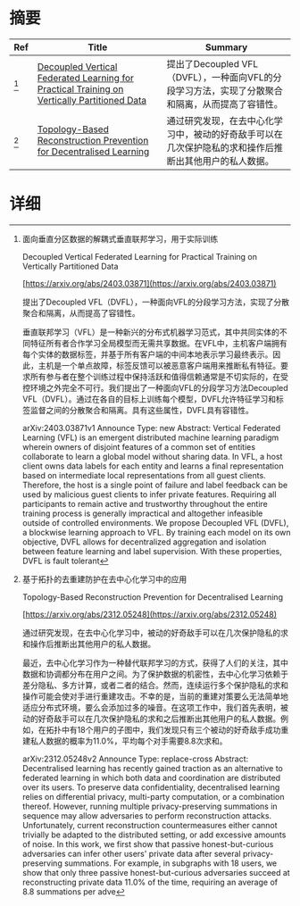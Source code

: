 # 摘要

| Ref | Title | Summary |
| --- | --- | --- |
| [^1] | [Decoupled Vertical Federated Learning for Practical Training on Vertically Partitioned Data](https://arxiv.org/abs/2403.03871) | 提出了Decoupled VFL（DVFL），一种面向VFL的分段学习方法，实现了分散聚合和隔离，从而提高了容错性。 |
| [^2] | [Topology-Based Reconstruction Prevention for Decentralised Learning](https://arxiv.org/abs/2312.05248) | 通过研究发现，在去中心化学习中，被动的好奇敌手可以在几次保护隐私的求和操作后推断出其他用户的私人数据。 |

# 详细

[^1]: 面向垂直分区数据的解耦式垂直联邦学习，用于实际训练

    Decoupled Vertical Federated Learning for Practical Training on Vertically Partitioned Data

    [https://arxiv.org/abs/2403.03871](https://arxiv.org/abs/2403.03871)

    提出了Decoupled VFL（DVFL），一种面向VFL的分段学习方法，实现了分散聚合和隔离，从而提高了容错性。

    

    垂直联邦学习（VFL）是一种新兴的分布式机器学习范式，其中共同实体的不同特征所有者合作学习全局模型而无需共享数据。在VFL中，主机客户端拥有每个实体的数据标签，并基于所有客户端的中间本地表示学习最终表示。因此，主机是一个单点故障，标签反馈可以被恶意客户端用来推断私有特征。要求所有参与者在整个训练过程中保持活跃和值得信赖通常是不切实际的，在受控环境之外完全不可行。我们提出了一种面向VFL的分段学习方法Decoupled VFL（DVFL）。通过在各自的目标上训练每个模型，DVFL允许特征学习和标签监督之间的分散聚合和隔离。具有这些属性，DVFL具有容错性。

    arXiv:2403.03871v1 Announce Type: new  Abstract: Vertical Federated Learning (VFL) is an emergent distributed machine learning paradigm wherein owners of disjoint features of a common set of entities collaborate to learn a global model without sharing data. In VFL, a host client owns data labels for each entity and learns a final representation based on intermediate local representations from all guest clients. Therefore, the host is a single point of failure and label feedback can be used by malicious guest clients to infer private features. Requiring all participants to remain active and trustworthy throughout the entire training process is generally impractical and altogether infeasible outside of controlled environments. We propose Decoupled VFL (DVFL), a blockwise learning approach to VFL. By training each model on its own objective, DVFL allows for decentralized aggregation and isolation between feature learning and label supervision. With these properties, DVFL is fault tolerant
    
[^2]: 基于拓扑的去重建防护在去中心化学习中的应用

    Topology-Based Reconstruction Prevention for Decentralised Learning

    [https://arxiv.org/abs/2312.05248](https://arxiv.org/abs/2312.05248)

    通过研究发现，在去中心化学习中，被动的好奇敌手可以在几次保护隐私的求和操作后推断出其他用户的私人数据。

    

    最近，去中心化学习作为一种替代联邦学习的方式，获得了人们的关注，其中数据和协调都分布在用户之间。为了保护数据的机密性，去中心化学习依赖于差分隐私、多方计算，或者二者的结合。然而，连续运行多个保护隐私的求和操作可能会使对手进行重建攻击。不幸的是，当前的重建对策要么无法简单地适应分布式环境，要么会添加过多的噪音。在这项工作中，我们首先表明，被动的好奇敌手可以在几次保护隐私的求和之后推断出其他用户的私人数据。例如，在拓扑中有18个用户的子图中，我们发现只有三个被动的好奇敌手成功重建私人数据的概率为11.0%，平均每个对手需要8.8次求和。

    arXiv:2312.05248v2 Announce Type: replace-cross  Abstract: Decentralised learning has recently gained traction as an alternative to federated learning in which both data and coordination are distributed over its users. To preserve data confidentiality, decentralised learning relies on differential privacy, multi-party computation, or a combination thereof. However, running multiple privacy-preserving summations in sequence may allow adversaries to perform reconstruction attacks. Unfortunately, current reconstruction countermeasures either cannot trivially be adapted to the distributed setting, or add excessive amounts of noise.   In this work, we first show that passive honest-but-curious adversaries can infer other users' private data after several privacy-preserving summations. For example, in subgraphs with 18 users, we show that only three passive honest-but-curious adversaries succeed at reconstructing private data 11.0% of the time, requiring an average of 8.8 summations per adve
    

